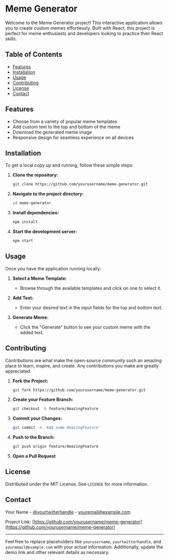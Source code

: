 # Meme Generator

Welcome to the Meme Generator project! This interactive application allows you to create custom memes effortlessly. Built with React, this project is perfect for meme enthusiasts and developers looking to practice their React skills.

## Table of Contents
- [Features](#features)
- [Installation](#installation)
- [Usage](#usage)
- [Contributing](#contributing)
- [License](#license)
- [Contact](#contact)

## Features
- Choose from a variety of popular meme templates
- Add custom text to the top and bottom of the meme
- Download the generated meme image
- Responsive design for seamless experience on all devices

## Installation
To get a local copy up and running, follow these simple steps:

1. **Clone the repository:**
    ```sh
    git clone https://github.com/yourusername/meme-generator.git
    ```
2. **Navigate to the project directory:**
    ```sh
    cd meme-generator
    ```
3. **Install dependencies:**
    ```sh
    npm install
    ```
4. **Start the development server:**
    ```sh
    npm start
    ```

## Usage
Once you have the application running locally:

1. **Select a Meme Template:**
    - Browse through the available templates and click on one to select it.

2. **Add Text:**
    - Enter your desired text in the input fields for the top and bottom text.

3. **Generate Meme:**
    - Click the "Generate" button to see your custom meme with the added text.


## Contributing
Contributions are what make the open-source community such an amazing place to learn, inspire, and create. Any contributions you make are greatly appreciated.

1. **Fork the Project:**
    ```sh
    git fork https://github.com/yourusername/meme-generator.git
    ```
2. **Create your Feature Branch:**
    ```sh
    git checkout -b feature/AmazingFeature
    ```
3. **Commit your Changes:**
    ```sh
    git commit -m 'Add some AmazingFeature'
    ```
4. **Push to the Branch:**
    ```sh
    git push origin feature/AmazingFeature
    ```
5. **Open a Pull Request**

## License
Distributed under the MIT License. See `LICENSE` for more information.

## Contact
Your Name - [@yourtwitterhandle](https://twitter.com/yourtwitterhandle) - youremail@example.com

Project Link: [https://github.com/yourusername/meme-generator](https://github.com/yourusername/meme-generator)

---

Feel free to replace placeholders like `yourusername`, `yourtwitterhandle`, and `youremail@example.com` with your actual information. Additionally, update the demo link and other relevant details as necessary.
